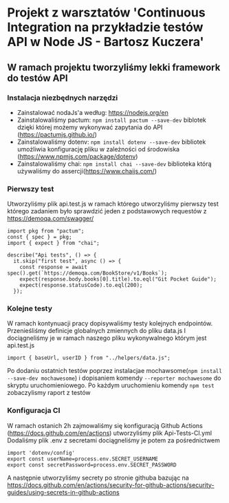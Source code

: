 # Projekt z warsztatów 'Continuous Integration na przykładzie testów API w Node JS - Bartosz Kuczera'
## W ramach projektu tworzyliśmy lekki framework do testów API

### Instalacja niezbędnych narzędzi
- Zainstalować nodaJs'a według: https://nodejs.org/en
- Zainstalowaliśmy pactum: `npm install pactum --save-dev` biblotek dzięki której możemy wykonywać zapytania do API (https://pactumjs.github.io/)
- Zainstalowaliśmy dotenv: `npm install dotenv --save-dev` bibliotek umożliwia konfigurację pliku w zależności od środowiska (https://www.npmjs.com/package/dotenv)
- Zainstalowaliśmy chai: `npm install chai --save-dev` biblioteka którą używaliśmy do assercji(https://www.chaijs.com/)

### Pierwszy test
Utworzyliśmy plik api.test.js w ramach którego utworzyliśmy pierwszy test którego zadaniem było sprawdzić jeden z podstawowych requestów z https://demoqa.com/swagger/

```
import pkg from "pactum";
const { spec } = pkg;
import { expect } from "chai";

describe("Api tests", () => {
  it.skip("first test", async () => {
    const response = await spec().get(`https://demoqa.com/BookStore/v1/Books`);
    expect(response.body.books[0].title).to.eql("Git Pocket Guide");
    expect(response.statusCode).to.eql(200);
  });
```

### Kolejne testy
W ramach kontynuacji pracy dopisywaliśmy testy kolejnych endpointów. Przenieśliśmy definicje globalnych zmiennych do pliku data.js
I dociągneliśmy je w ramach naszego pliku wykonywalnego którym jest api.test.js
```
import { baseUrl, userID } from "../helpers/data.js";
```
Po dodaniu ostatnich testów poprzez instalacjae mochawsome(`npm install --save-dev mochawesome`) i dopisaniem komendy `--reporter mochawesome` do skryptu uruchomieniowego.
Po każdym uruchomieniu komendy `npm test` zobaczylismy raport z testów

### Konfiguracja CI
W ramach ostanich 2h zajmowaliśmy się konfiguracją Github Actions (https://docs.github.com/en/actions) utworzyliśmy plik Api-Tests-CI.yml 
Dodaliśmy plik .env z secretami dociągneliśmy je potem za pośrednictwem
```
import 'dotenv/config'
export const userName=process.env.SECRET_USERNAME
export const secretPassword=process.env.SECRET_PASSWORD
```
A następnie utworzyliśmy secrety po stronie githuba bazując na https://docs.github.com/en/actions/security-for-github-actions/security-guides/using-secrets-in-github-actions
